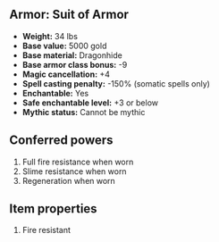 ## Armor: Suit of Armor
- **Weight:** 34 lbs
- **Base value:** 5000 gold
- **Base material:** Dragonhide
- **Base armor class bonus:** -9
- **Magic cancellation:** +4
- **Spell casting penalty:** -150% (somatic spells only)
- **Enchantable:** Yes
- **Safe enchantable level:** +3 or below
- **Mythic status:** Cannot be mythic
## Conferred powers
1. Full fire resistance when worn
2. Slime resistance when worn
3. Regeneration when worn
## Item properties
1. Fire resistant
